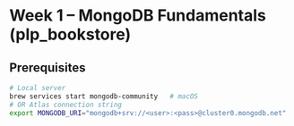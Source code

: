 # Week 1 – MongoDB Fundamentals (plp_bookstore)

## Prerequisites
```bash
# Local server
brew services start mongodb-community   # macOS
# OR Atlas connection string
export MONGODB_URI="mongodb+srv://<user>:<pass>@cluster0.mongodb.net"

